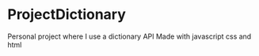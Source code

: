 # ProjectDictionary
Personal project where I use a dictionary API 
Made with javascript css and html
